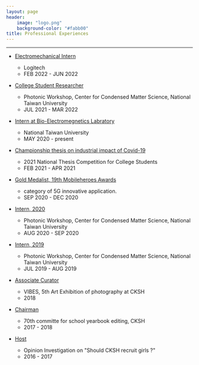 ```yaml
---
layout: page
header:
    image: "logo.png"
    background-color: "#fabb00"
title: Professional Experiences
---
```


---

- [Electromechanical Intern](/experiences/logi/)
    - Logitech
    - FEB 2022 - JUN 2022

- [College Student Researcher](/experiences/collegeStudentResearch/)
    - Photonic Workshop, Center for Condensed Matter Science, National Taiwan University
    - JUL 2021 - MAR 2022

- [Intern at Bio-Electromegnetics Labratory](/experiences/Iot/)
    - National Taiwan University
    - MAY 2020 - present

- [Championship thesis on industrial impact of Covid-19](/experiences/covidthesis)
    - 2021 National Thesis Competition for College Students
    - FEB 2021 - APR 2021

- [Gold Medalist, 19th Mobileheroes Awards](/experiences/5G)
    - category of 5G innovative application.
    - SEP 2020 - DEC 2020

- [Intern, 2020](/experiences/intern_at_PW_2020)
    - Photonic Workshop, Center for Condensed Matter Science, National Taiwan University
    - AUG 2020 - SEP 2020

- [Intern, 2019](/experiences/intern_at_PW_2019)
    - Photonic Workshop, Center for Condensed Matter Science, National Taiwan University
    - JUL 2019 - AUG 2019

- [Associate Curator](/experiences/AssociateCurator)
    - VIBES, 5th Art Exhibition of photography at CKSH
    - 2018

- [Chairman](/experiences/CKyearbook)
    - 70th committe for school yearbook editing, CKSH
    - 2017 - 2018

- [Host](/experiences/CKgirls)
    - Opinion Investigation on "Should CKSH recruit girls ?"
    - 2016 - 2017